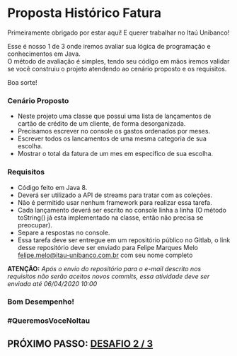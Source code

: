 # Proposta Histórico Fatura

Primeiramente obrigado por estar aqui! E querer trabalhar no Itaú Unibanco! 

Esse é nosso 1 de 3 onde iremos avaliar sua lógica de programação e conhecimentos em Java.  
O método de avaliação é simples, tendo seu código em mãos iremos validar se você construiu o projeto atendendo ao cenário proposto e os requisitos.

Boa sorte!

### Cenário Proposto

* Neste projeto uma classe que possui uma lista de lançamentos de cartão de crédito de um cliente, de forma desorganizada.
* Precisamos escrever no console os gastos ordenados por meses.
* Escrever todos os lancamentos de uma mesma categoria de sua escolha.
* Mostrar o total da fatura de um mes em específico de sua escolha.

### Requisitos

* Código feito em Java 8.
* Deverá ser utilizado a API de streams para tratar com as coleções.
* Não é permitido usar nenhum framework para realizar essa tarefa.
* Cada lançamento deverá ser escrito no console linha a linha (O método toString() já esta implementado na classe, então não precisa se preocupar).
* Separe a respostas no console.
* Essa tarefa deve ser entregue em um repositório público no Gitlab, o link desse repositório deve ser enviado para Felipe Marques Melo felipe.melo@itau-unibanco.com.br com seu nome completo

**ATENÇÃO:** _Após o envio do repositório para o e-mail descrito nos requisitos não serão aceitos novos commits, essa atividade deve ser enviada até 06/04/2020 10:00_

### Bom Desempenho!

### #QueremosVoceNoItau

## PRÓXIMO PASSO: [DESAFIO 2 / 3](https://gitlab.com/desafio-web/desafio2)
